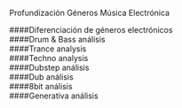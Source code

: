 
Profundización Géneros Música Electrónica



####Diferenciación de géneros electrónicos  
####Drum & Bass análisis    
####Trance analysis    
####Techno analysis    
####Dubstep análisis   
####Dub análisis  
####8bit análisis   
####Generativa análisis
